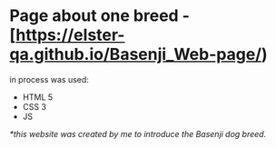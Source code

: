 # Page about one breed - [https://elster-qa.github.io/Basenji_Web-page/)

in process was used:
* HTML 5
* CSS 3
* JS

_*this website was created by me to introduce the Basenji dog breed._ 
